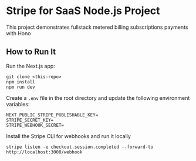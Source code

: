 # Stripe for SaaS Node.js Project

This project demonstrates fullstack metered billing subscriptions payments with Hono


## How to Run It

Run the Next.js app:

```
git clone <this-repo>
npm install
npm run dev
```

Create a `.env` file in the root directory and update the following environment variables:

```
NEXT_PUBLIC_STRIPE_PUBLISHABLE_KEY=
STRIPE_SECRET_KEY=
STRIPE_WEBHOOK_SECRET=
```

Install the Stripe CLI for webhooks and run it locally

```
stripe listen -e checkout.session.completed --forward-to http://localhost:3000/webhook 
```
